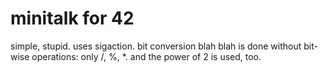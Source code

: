 # minitalk for 42
simple, stupid. uses sigaction. bit conversion blah blah is done without bit-wise operations: only /, %, \*. and the power of 2 is used, too.
